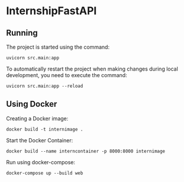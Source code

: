 # InternshipFastAPI


## Running
The project is started using the command:
```shell
uvicorn src.main:app
```
To automatically restart the project when making changes during local development, you need to execute the command:
```shell
uvicorn src.main:app --reload
```

## Using Docker
Creating a Docker image:
```shell
docker build -t internimage .
```
Start the Docker Container:
```shell
docker build --name interncontainer -p 8000:8000 internimage
```
 Run using docker-compose:
```shell
docker-compose up --build web
```
